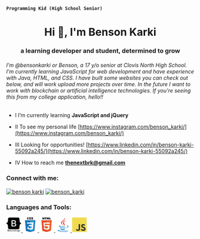 **`Programming Kid (High School Senior)`**
<h1 align="center">Hi 👋, I'm Benson Karki</h1>
<h3 align="center">a learning developer and student, determined to grow</h3>
<h6>I’m @bensonkarki or Benson, a 17 y/o senior at Clovis North High School. I’m currently learning JavaScript for web development and have experience with Java, HTML, and CSS. I have built some websites you can check out below, and will work upload more projects over time. In the future I want to work with blockchain or artificial intelligence technologies. If you're seeing this from my college application, hello!!</h6>

- Ⅰ I’m currently learning **JavaScript and jQuery**

- Ⅱ To see my personal life [https://www.instagram.com/benson_karki/](https://www.instagram.com/benson_karki/)

- Ⅲ Looking for opportunities! [https://www.linkedin.com/in/benson-karki-55092a245/](https://www.linkedin.com/in/benson-karki-55092a245/)

- Ⅳ How to reach me **thenextbrk@gmail.com**

<h3 align="left">Connect with me:</h3>
<p align="left">
<a href="https://www.linkedin.com/in/benson-karki-55092a245/" target="blank"><img align="center" src="https://raw.githubusercontent.com/rahuldkjain/github-profile-readme-generator/master/src/images/icons/Social/linked-in-alt.svg" alt="benson karki" height="30" width="40" /></a>
<a href="https://instagram.com/benson_karki" target="blank"><img align="center" src="https://raw.githubusercontent.com/rahuldkjain/github-profile-readme-generator/master/src/images/icons/Social/instagram.svg" alt="benson_karki" height="30" width="40" /></a>
</p>

<h3 align="left">Languages and Tools:</h3>
<p align="left"> <a href="https://getbootstrap.com" target="_blank" rel="noreferrer"> <img src="https://raw.githubusercontent.com/devicons/devicon/master/icons/bootstrap/bootstrap-plain-wordmark.svg" alt="bootstrap" width="40" height="40"/> </a> <a href="https://www.w3schools.com/css/" target="_blank" rel="noreferrer"> <img src="https://raw.githubusercontent.com/devicons/devicon/master/icons/css3/css3-original-wordmark.svg" alt="css3" width="40" height="40"/> </a> <a href="https://www.w3.org/html/" target="_blank" rel="noreferrer"> <img src="https://raw.githubusercontent.com/devicons/devicon/master/icons/html5/html5-original-wordmark.svg" alt="html5" width="40" height="40"/> </a> <a href="https://www.java.com" target="_blank" rel="noreferrer"> <img src="https://raw.githubusercontent.com/devicons/devicon/master/icons/java/java-original.svg" alt="java" width="40" height="40"/> </a> <a href="https://developer.mozilla.org/en-US/docs/Web/JavaScript" target="_blank" rel="noreferrer"> <img src="https://raw.githubusercontent.com/devicons/devicon/master/icons/javascript/javascript-original.svg" alt="javascript" width="40" height="40"/> </a> </p>
